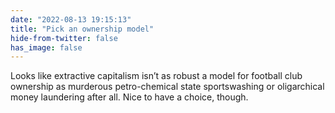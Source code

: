 ```yaml
---
date: "2022-08-13 19:15:13"
title: "Pick an ownership model"
hide-from-twitter: false
has_image: false
---
```


Looks like extractive capitalism isn’t as robust a model for football club ownership as murderous petro-chemical state sportswashing or oligarchical money laundering after all. Nice to have a choice, though.
